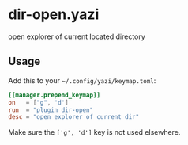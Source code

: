 # dir-open.yazi

open explorer of current located directory

## Usage

Add this to your `~/.config/yazi/keymap.toml`:

```toml
[[manager.prepend_keymap]]
on   = ["g", 'd']
run  = "plugin dir-open"
desc = "open explorer of current dir"
```

Make sure the `['g', 'd']` key is not used elsewhere.
